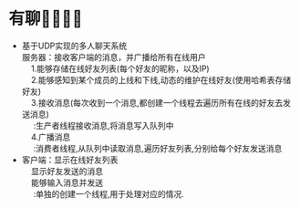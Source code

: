 # 有聊👩‍👩‍👦‍👦
* 基于UDP实现的多人聊天系统</br>
 服务器：接收客户端的消息，并广播给所有在线用户</br>
 &nbsp;&nbsp;&nbsp;       1.能够存储在线好友列表(每个好友的昵称，以及IP)</br>
 &nbsp;&nbsp;&nbsp;       2.能够感知到某个成员的上线和下线,动态的维护在线好友(使用哈希表存储好友)</br>
 &nbsp;&nbsp;&nbsp;       3.接收消息(每次收到一个消息,都创建一个线程去遍历所有在线的好友去发送消息)</br>
 &nbsp;&nbsp;&nbsp;&nbsp;           :生产者线程接收消息,将消息写入队列中</br>
 &nbsp;&nbsp;&nbsp;       4.广播消息</br>
 &nbsp;&nbsp;&nbsp;&nbsp;           :消费者线程,从队列中读取消息,遍历好友列表,分别给每个好友发送消息</br>
* 客户端：显示在线好友列表</br>
 &nbsp;&nbsp;&nbsp;       显示好友发送的消息</br>
 &nbsp;&nbsp;&nbsp;       能够输入消息并发送</br>
 &nbsp;&nbsp;&nbsp;&nbsp;         :单独的创建一个线程,用于处理对应的情况.</br>

